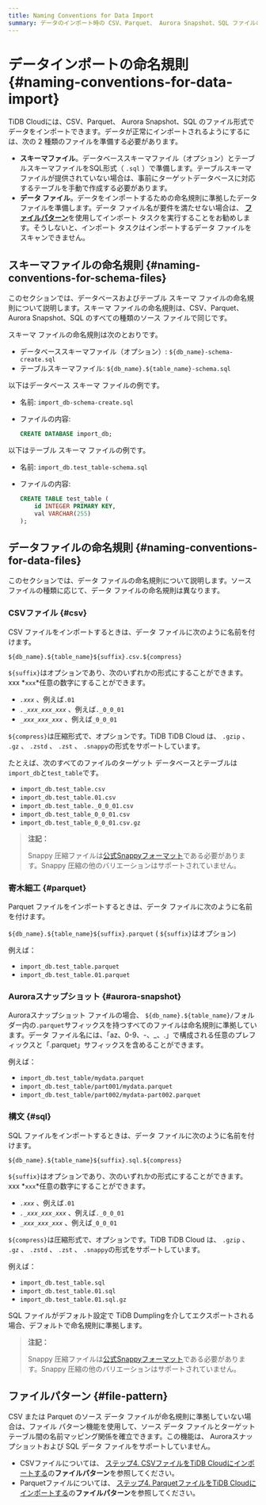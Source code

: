 ```yaml
---
title: Naming Conventions for Data Import
summary: データのインポート時の CSV、Parquet、 Aurora Snapshot、SQL ファイルの命名規則について説明します。
---
```


# データインポートの命名規則 {#naming-conventions-for-data-import}

TiDB Cloudには、CSV、Parquet、 Aurora Snapshot、SQL のファイル形式でデータをインポートできます。データが正常にインポートされるようにするには、次の 2 種類のファイルを準備する必要があります。

-   **スキーマファイル**。データベーススキーマファイル（オプション）とテーブルスキーマファイルをSQL形式（ `.sql` ）で準備します。テーブルスキーマファイルが提供されていない場合は、事前にターゲットデータベースに対応するテーブルを手動で作成する必要があります。
-   **データ ファイル**。データをインポートするための命名規則に準拠したデータ ファイルを準備します。データ ファイル名が要件を満たせない場合は、 [**ファイルパターン**](#file-pattern)を使用してインポート タスクを実行することをお勧めします。そうしないと、インポート タスクはインポートするデータ ファイルをスキャンできません。

## スキーマファイルの命名規則 {#naming-conventions-for-schema-files}

このセクションでは、データベースおよびテーブル スキーマ ファイルの命名規則について説明します。スキーマ ファイルの命名規則は、CSV、Parquet、 Aurora Snapshot、SQL のすべての種類のソース ファイルで同じです。

スキーマ ファイルの命名規則は次のとおりです。

-   データベーススキーマファイル（オプション）: `${db_name}-schema-create.sql`
-   テーブルスキーマファイル: `${db_name}.${table_name}-schema.sql`

以下はデータベース スキーマ ファイルの例です。

-   名前: `import_db-schema-create.sql`
-   ファイルの内容:

    ```sql
    CREATE DATABASE import_db;
    ```

以下はテーブル スキーマ ファイルの例です。

-   名前: `import_db.test_table-schema.sql`
-   ファイルの内容:

    ```sql
    CREATE TABLE test_table (
        id INTEGER PRIMARY KEY,
        val VARCHAR(255)
    );
    ```

## データファイルの命名規則 {#naming-conventions-for-data-files}

このセクションでは、データ ファイルの命名規則について説明します。ソース ファイルの種類に応じて、データ ファイルの命名規則は異なります。

### CSVファイル {#csv}

CSV ファイルをインポートするときは、データ ファイルに次のように名前を付けます。

`${db_name}.${table_name}${suffix}.csv.${compress}`

`${suffix}`はオプションであり、次のいずれかの形式にすることができます。xxx *`xxx`*任意の数字にすることができます。

-   *`.xxx`* 、例えば`.01`
-   *`._xxx_xxx_xxx`* 、例えば`._0_0_01`
-   *`_xxx_xxx_xxx`* 、例えば`_0_0_01`

`${compress}`は圧縮形式で、オプションです。TiDB TiDB Cloud は、 `.gzip` 、 `.gz` 、 `.zstd` 、 `.zst` 、 `.snappy`の形式をサポートしています。

たとえば、次のすべてのファイルのターゲット データベースとテーブルは`import_db`と`test_table`です。

-   `import_db.test_table.csv`
-   `import_db.test_table.01.csv`
-   `import_db.test_table._0_0_01.csv`
-   `import_db.test_table_0_0_01.csv`
-   `import_db.test_table_0_0_01.csv.gz`

> **注記：**
>
> Snappy 圧縮ファイルは[公式Snappyフォーマット](https://github.com/google/snappy)である必要があります。Snappy 圧縮の他のバリエーションはサポートされていません。

### 寄木細工 {#parquet}

Parquet ファイルをインポートするときは、データ ファイルに次のように名前を付けます。

`${db_name}.${table_name}${suffix}.parquet` ( `${suffix}`はオプション)

例えば：

-   `import_db.test_table.parquet`
-   `import_db.test_table.01.parquet`

### Auroraスナップショット {#aurora-snapshot}

Auroraスナップショット ファイルの場合、 `${db_name}.${table_name}/`フォルダー内の`.parquet`サフィックスを持つすべてのファイルは命名規則に準拠しています。データ ファイル名には、「az、0-9、-、_、.」で構成される任意のプレフィックスと「.parquet」サフィックスを含めることができます。

例えば：

-   `import_db.test_table/mydata.parquet`
-   `import_db.test_table/part001/mydata.parquet`
-   `import_db.test_table/part002/mydata-part002.parquet`

### 構文 {#sql}

SQL ファイルをインポートするときは、データ ファイルに次のように名前を付けます。

`${db_name}.${table_name}${suffix}.sql.${compress}`

`${suffix}`はオプションであり、次のいずれかの形式にすることができます。xxx *`xxx`*任意の数字にすることができます。

-   *`.xxx`* 、例えば`.01`
-   *`._xxx_xxx_xxx`* 、例えば`._0_0_01`
-   *`_xxx_xxx_xxx`* 、例えば`_0_0_01`

`${compress}`は圧縮形式で、オプションです。TiDB TiDB Cloud は、 `.gzip` 、 `.gz` 、 `.zstd` 、 `.zst` 、 `.snappy`の形式をサポートしています。

例えば：

-   `import_db.test_table.sql`
-   `import_db.test_table.01.sql`
-   `import_db.test_table.01.sql.gz`

SQL ファイルがデフォルト設定で TiDB Dumplingを介してエクスポートされる場合、デフォルトで命名規則に準拠します。

> **注記：**
>
> Snappy 圧縮ファイルは[公式Snappyフォーマット](https://github.com/google/snappy)である必要があります。Snappy 圧縮の他のバリエーションはサポートされていません。

## ファイルパターン {#file-pattern}

CSV または Parquet のソース データ ファイルが命名規則に準拠していない場合は、ファイル パターン機能を使用して、ソース データ ファイルとターゲット テーブル間の名前マッピング関係を確立できます。この機能は、 Auroraスナップショットおよび SQL データ ファイルをサポートしていません。

-   CSVファイルについては、 [ステップ4. CSVファイルをTiDB Cloudにインポートする](/tidb-cloud/import-csv-files.md#step-4-import-csv-files-to-tidb-cloud)の**ファイルパターン**を参照してください。
-   Parquetファイルについては、 [ステップ4. ParquetファイルをTiDB Cloudにインポートする](/tidb-cloud/import-parquet-files.md#step-4-import-parquet-files-to-tidb-cloud)の**ファイルパターン**を参照してください。

